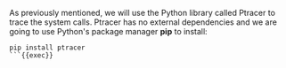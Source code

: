 As previously mentioned, we will use the Python library called Ptracer to trace the system calls. Ptracer has no external dependencies and we are 
going to use Python's package manager **pip** to install: 
```
pip install ptracer
```{{exec}}
    
